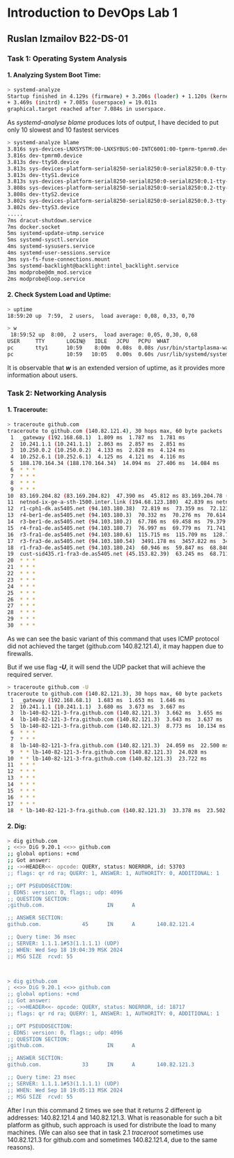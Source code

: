 # Introduction to DevOps Lab 1
## Ruslan Izmailov B22-DS-01 

### Task 1: Operating System Analysis

#### 1. Analyzing System Boot Time:
```sh 
> systemd-analyze  
Startup finished in 4.129s (firmware) + 3.206s (loader) + 1.120s (kernel) 
+ 3.469s (initrd) + 7.085s (userspace) = 19.011s 
graphical.target reached after 7.084s in userspace.
```

As _systemd-analyse blame_   produces lots of output, I have decided to put only 10 slowest and 10 fastest services
```sh
> systemd-analyze blame 
3.816s sys-devices-LNXSYSTM:00-LNXSYBUS:00-INTC6001:00-tpmrm-tpmrm0.device
3.816s dev-tpmrm0.device
3.813s dev-ttyS0.device
3.813s sys-devices-platform-serial8250-serial8250:0-serial8250:0.0-tty-ttyS0.device
3.813s dev-ttyS1.device
3.813s sys-devices-platform-serial8250-serial8250:0-serial8250:0.1-tty-ttyS1.device
3.808s sys-devices-platform-serial8250-serial8250:0-serial8250:0.2-tty-ttyS2.device
3.808s dev-ttyS2.device
3.802s sys-devices-platform-serial8250-serial8250:0-serial8250:0.3-tty-ttyS3.device
3.802s dev-ttyS3.device
.....
7ms dracut-shutdown.service
7ms docker.socket
5ms systemd-update-utmp.service
5ms systemd-sysctl.service
4ms systemd-sysusers.service
4ms systemd-user-sessions.service
3ms sys-fs-fuse-connections.mount
3ms systemd-backlight@backlight:intel_backlight.service
3ms modprobe@dm_mod.service
2ms modprobe@loop.service
```

#### 2. Check System Load and Uptime:   
```sh 
> uptime 
18:59:20 up  7:59,  2 users,  load average: 0,08, 0,33, 0,70
```

```sh
> w
 18:59:52 up  8:00,  2 users,  load average: 0,05, 0,30, 0,68
USER     TTY       LOGIN@   IDLE   JCPU   PCPU  WHAT
pc       tty1      10:59    8:00m  0.08s  0.08s /usr/bin/startplasma-wayland
pc                 10:59   10:05   0.00s  0.60s /usr/lib/systemd/systemd --users
```

It is observable that ___w___ is an extended version of uptime, as it provides more information about users. 

### Task 2: Networking Analysis

#### 1. Traceroute:

```sh
> traceroute github.com
traceroute to github.com (140.82.121.4), 30 hops max, 60 byte packets
 1  _gateway (192.168.68.1)  1.809 ms  1.787 ms  1.781 ms
 2  10.241.1.1 (10.241.1.1)  2.863 ms  2.857 ms  2.851 ms
 3  10.250.0.2 (10.250.0.2)  4.133 ms  2.828 ms  4.124 ms
 4  10.252.6.1 (10.252.6.1)  4.125 ms  4.121 ms  4.116 ms
 5  188.170.164.34 (188.170.164.34)  14.094 ms  27.406 ms  14.084 ms
 6  * * *
 7  * * *
 8  * * *
 9  * * *
10  83.169.204.82 (83.169.204.82)  47.390 ms  45.812 ms 83.169.204.78 (83.169.204.78)  42.848 ms
11  netnod-ix-ge-a-sth-1500.inter.link (194.68.123.180)  42.839 ms netnod-ix-ge-b-sth-1500.inter.link (194.68.128.180)  47.084 ms netnod-ix-ge-a-sth-1500.inter.link (194.68.123.180)  47.055 ms
12  r1-cph1-dk.as5405.net (94.103.180.38)  72.819 ms  73.359 ms  72.123 ms
13  r4-ber1-de.as5405.net (94.103.180.3)  70.332 ms  70.276 ms  70.614 ms
14  r3-ber1-de.as5405.net (94.103.180.2)  67.786 ms  69.458 ms  79.379 ms
15  r4-fra1-de.as5405.net (94.103.180.7)  76.997 ms  69.779 ms  71.741 ms
16  r3-fra1-de.as5405.net (94.103.180.6)  115.715 ms  115.709 ms  128.711 ms
17  r3-fra3-de.as5405.net (94.103.180.54)  3491.178 ms  3457.822 ms  3457.803 ms
18  r1-fra3-de.as5405.net (94.103.180.24)  60.946 ms  59.847 ms  68.840 ms
19  cust-sid435.r1-fra3-de.as5405.net (45.153.82.39)  63.245 ms  68.711 ms  66.628 ms
20  * * *
21  * * *
22  * * *
23  * * *
24  * * *
25  * * *
26  * * *
27  * * *
28  * * *               
29  * * *
30  * * *    
```

As we can see the basic variant of this command that uses ICMP protocol did not achieved the target (github.com 140.82.121.4), it may happen due to firewalls. 

But if we use flag ___-U___, it will send the UDP packet that will achieve the required server. 

```sh 
> traceroute github.com -U  
traceroute to github.com (140.82.121.3), 30 hops max, 60 byte packets
 1  _gateway (192.168.68.1)  1.683 ms  1.653 ms  1.646 ms
 2  10.241.1.1 (10.241.1.1)  3.680 ms  3.673 ms  3.667 ms
 3  lb-140-82-121-3-fra.github.com (140.82.121.3)  3.662 ms  3.655 ms  3.648 ms
 4  lb-140-82-121-3-fra.github.com (140.82.121.3)  3.643 ms  3.637 ms  6.584 ms
 5  lb-140-82-121-3-fra.github.com (140.82.121.3)  8.773 ms  10.134 ms  8.761 ms
 6  * * *
 7  * * *
 8  lb-140-82-121-3-fra.github.com (140.82.121.3)  24.059 ms  22.500 ms  24.046 ms
 9  * * lb-140-82-121-3-fra.github.com (140.82.121.3)  24.028 ms
10  * * lb-140-82-121-3-fra.github.com (140.82.121.3)  23.722 ms
11  * * *
12  * * *
13  * * *
14  * * *
15  * * *
16  * * *
17  * * *
18  * lb-140-82-121-3-fra.github.com (140.82.121.3)  33.378 ms  23.502 ms
```

#### 2. Dig:

```sh 
> dig github.com    
; <<>> DiG 9.20.1 <<>> github.com
;; global options: +cmd
;; Got answer:
;; ->>HEADER<<- opcode: QUERY, status: NOERROR, id: 53703
;; flags: qr rd ra; QUERY: 1, ANSWER: 1, AUTHORITY: 0, ADDITIONAL: 1

;; OPT PSEUDOSECTION:
; EDNS: version: 0, flags:; udp: 4096
;; QUESTION SECTION:
;github.com.                    IN      A

;; ANSWER SECTION:
github.com.             45      IN      A       140.82.121.4

;; Query time: 36 msec
;; SERVER: 1.1.1.1#53(1.1.1.1) (UDP)
;; WHEN: Wed Sep 18 19:04:39 MSK 2024
;; MSG SIZE  rcvd: 55



> dig github.com    
; <<>> DiG 9.20.1 <<>> github.com
;; global options: +cmd
;; Got answer:
;; ->>HEADER<<- opcode: QUERY, status: NOERROR, id: 18717
;; flags: qr rd ra; QUERY: 1, ANSWER: 1, AUTHORITY: 0, ADDITIONAL: 1

;; OPT PSEUDOSECTION:
; EDNS: version: 0, flags:; udp: 4096
;; QUESTION SECTION:
;github.com.                    IN      A

;; ANSWER SECTION:
github.com.             33      IN      A       140.82.121.3

;; Query time: 23 msec
;; SERVER: 1.1.1.1#53(1.1.1.1) (UDP)
;; WHEN: Wed Sep 18 19:05:13 MSK 2024
;; MSG SIZE  rcvd: 55
```

After I run this command 2 times we see that it returns 2 different ip addresses: 140.82.121.4 and 140.82.121.3. What is reasonable for such a bit platform as github, such approach is used for distribute the load to many machines. (We can also see that in task 2.1 _traceroot_ sometimes use 140.82.121.3 for github.com and sometimes 140.82.121.4, due to the same reasons).